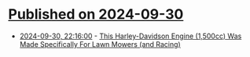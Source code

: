 # [Published on 2024-09-30](index.md)

* [2024-09-30, 22:16:00](https://soylentnews.org/article.pl?sid=24/09/29/197255&from=rss) - [This Harley-Davidson Engine (1,500cc) Was Made Specifically For Lawn Mowers (and Racing)](https://soylentnews.org/article.pl?sid=24/09/29/197255&from=rss)
